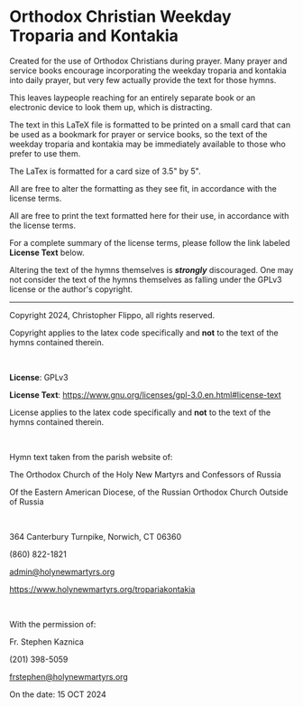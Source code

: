 # Orthodox Christian Weekday Troparia and Kontakia

Created for the use of Orthodox Christians during prayer. Many prayer and service books encourage incorporating the weekday troparia and kontakia into daily prayer, but very few actually provide the text for those hymns.

This leaves laypeople reaching for an entirely separate book or an electronic device to look them up, which is distracting.

The text in this LaTeX file is formatted to be printed on a small card that can be used as a bookmark for prayer or service books, so the text of the weekday troparia and kontakia may be immediately available to those who prefer to use them.

The LaTex is formatted for a card size of 3.5" by 5". 

All are free to alter the formatting as they see fit, in accordance with the license terms.

All are free to print the text formatted here for their use, in accordance with the license terms.

For a complete summary of the license terms, please follow the link labeled **License Text** below.

Altering the text of the hymns themselves is ***strongly*** discouraged. One may not consider the text of the hymns themselves as falling under the GPLv3 license or the author's copyright.

---

Copyright 2024, Christopher Flippo, all rights reserved.

Copyright applies to the latex code specifically and **not** to the text of the hymns contained therein.

&nbsp;

**License**: GPLv3

**License Text**: https://www.gnu.org/licenses/gpl-3.0.en.html#license-text

License applies to the latex code specifically and **not** to the text of the hymns contained therein.

&nbsp;

Hymn text taken from the parish website of:

The Orthodox Church of the Holy New Martyrs and Confessors of Russia

Of the Eastern American Diocese, of the Russian Orthodox Church Outside of Russia

&nbsp;

364 Canterbury Turnpike, Norwich, CT 06360

(860) 822-1821

admin@holynewmartyrs.org

https://www.holynewmartyrs.org/tropariakontakia

&nbsp;

With the permission of:

Fr. Stephen Kaznica

(201) 398-5059

frstephen@holynewmartyrs.org

On the date: 15 OCT 2024
